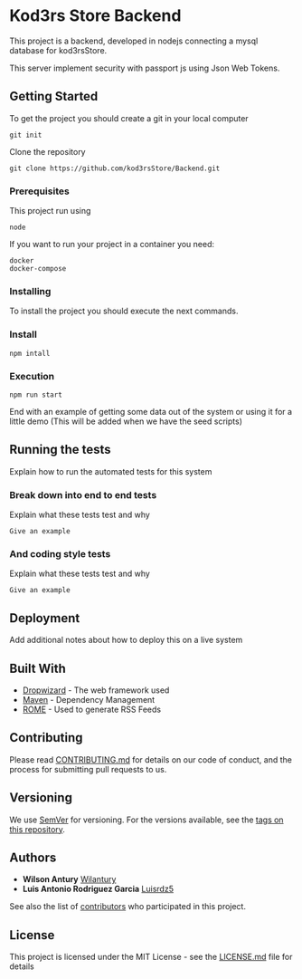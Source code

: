 # Kod3rs Store Backend

This project is a backend, developed in nodejs connecting a mysql database for kod3rsStore.

This server implement security with passport js using Json Web Tokens.


## Getting Started

To get the project you should create a git in your local computer

```
git init
```
Clone the repository

```
git clone https://github.com/kod3rsStore/Backend.git
```

### Prerequisites

This project run using

```
node
```

If you want to run your project in a container you need:

```
docker 
docker-compose
```

### Installing

To install the project you should execute the next commands.

### Install

```
npm intall
```

### Execution

```
npm run start
```

End with an example of getting some data out of the system or using it for a little demo
(This will be added when we have the seed scripts)

## Running the tests

Explain how to run the automated tests for this system

### Break down into end to end tests

Explain what these tests test and why

```
Give an example
```

### And coding style tests

Explain what these tests test and why

```
Give an example
```

## Deployment

Add additional notes about how to deploy this on a live system

## Built With

* [Dropwizard](http://www.dropwizard.io/1.0.2/docs/) - The web framework used
* [Maven](https://maven.apache.org/) - Dependency Management
* [ROME](https://rometools.github.io/rome/) - Used to generate RSS Feeds

## Contributing

Please read [CONTRIBUTING.md](https://gist.github.com/PurpleBooth/b24679402957c63ec426) for details on our code of conduct, and the process for submitting pull requests to us.

## Versioning

We use [SemVer](http://semver.org/) for versioning. For the versions available, see the [tags on this repository](https://github.com/your/project/tags). 

## Authors

* **Wilson Antury**  [Wilantury](https://github.com/wilantury)
* **Luis Antonio Rodriguez Garcia**  [Luisrdz5](https://github.com/luisrdz5)

See also the list of [contributors](https://github.com/your/project/contributors) who participated in this project.

## License

This project is licensed under the MIT License - see the [LICENSE.md](LICENSE.md) file for details


